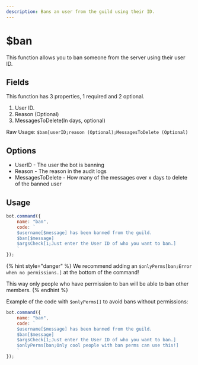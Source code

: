 ```yaml
---
description: Bans an user from the guild using their ID.
---
```


# $ban

This function allows you to ban someone from the server using their user ID.

## Fields

This function has 3 properties, 1 required and 2 optional.

1. User ID.
2. Reason \(Optional\)
3. MessagesToDelete\(In days, optional\)

Raw Usage: `$ban[userID;reason (Optional);MessagesToDelete (Optional)`

## Options

* UserID - The user the bot is banning
* Reason - The reason in the audit logs
* MessagesToDelete - How many of the messages over x days to delete of the banned user

## Usage

```javascript
bot.command({
    name: "ban",
    code: `
    $username[$message] has been banned from the guild.
    $ban[$message]
    $argsCheck[1;Just enter the User ID of who you want to ban.]
    `
});
```

{% hint style="danger" %}
We recommend adding an `$onlyPerms[ban;Error when no permissions.]` at the bottom of the command!

This way only people who have permission to ban will be able to ban other members.
{% endhint %}

Example of the code with `$onlyPerms[]` to avoid bans without permissions:

```javascript
bot.command({
    name: "ban",
    code: `
    $username[$message] has been banned from the guild.
    $ban[$message]
    $argsCheck[1;Just enter the User ID of who you want to ban.]
    $onlyPerms[ban;Only cool people with ban perms can use this!]
    `
});
```

